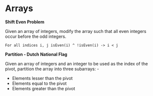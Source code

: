 # Arrays

**Shift Even Problem**

Given an array of integers, modify the array such that all even integers occur before the odd integers.

`For all indices i, j isEven(i) ^ !isEven(i) -> i < j`

**Partition - Dutch National Flag**

Given an array of integers and an integer to be used as the index of the pivot, partition the array into three subarrays: -

* Elements lesser than the pivot
* Elements equal to the pivot
* Elements greater than the pivot
